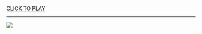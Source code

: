 
<a href="https://premium76.site?title=unblocked_333_games&ref=13M">CLICK TO PLAY</a></h3>
<hr>

<a href="https://premium76.site?title=unblocked_333_games&ref=13M"><img src="https://clearcache.store/games.png"></a>


